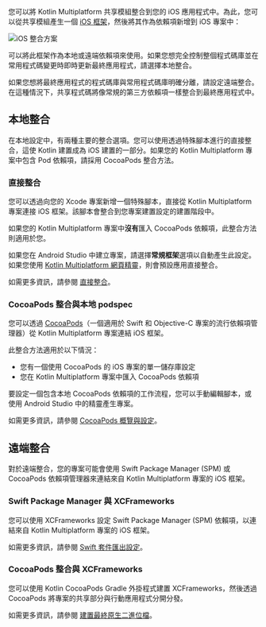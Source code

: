 [//]: # (title: iOS 整合方法)

您可以將 Kotlin Multiplatform 共享模組整合到您的 iOS 應用程式中。為此，您可以從共享模組產生一個 [iOS 框架](https://developer.apple.com/library/archive/documentation/MacOSX/Conceptual/BPFrameworks/Concepts/WhatAreFrameworks.html)，然後將其作為依賴項新增到 iOS 專案中：

![iOS 整合方案](ios-integration-scheme.svg)

可以將此框架作為本地或遠端依賴項來使用。如果您想完全控制整個程式碼庫並在常用程式碼變更時即時更新最終應用程式，請選擇本地整合。

如果您想將最終應用程式的程式碼庫與常用程式碼庫明確分離，請設定遠端整合。在這種情況下，共享程式碼將像常規的第三方依賴項一樣整合到最終應用程式中。

## 本地整合

在本地設定中，有兩種主要的整合選項。您可以使用透過特殊腳本進行的直接整合，這使 Kotlin 建置成為 iOS 建置的一部分。如果您的 Kotlin Multiplatform 專案中包含 Pod 依賴項，請採用 CocoaPods 整合方法。

### 直接整合

您可以透過向您的 Xcode 專案新增一個特殊腳本，直接從 Kotlin Multiplatform 專案連接 iOS 框架。該腳本會整合到您專案建置設定的建置階段中。

如果您的 Kotlin Multiplatform 專案中**沒有**匯入 CocoaPods 依賴項，此整合方法則適用於您。

如果您在 Android Studio 中建立專案，請選擇**常規框架**選項以自動產生此設定。如果您使用 [Kotlin Multiplatform 網頁精靈](https://kmp.jetbrains.com/)，則會預設應用直接整合。

如需更多資訊，請參閱 [直接整合](multiplatform-direct-integration.md)。

### CocoaPods 整合與本地 podspec

您可以透過 [CocoaPods](https://cocoapods.org/)（一個適用於 Swift 和 Objective-C 專案的流行依賴項管理器）從 Kotlin Multiplatform 專案連結 iOS 框架。

此整合方法適用於以下情況：

* 您有一個使用 CocoaPods 的 iOS 專案的單一儲存庫設定
* 您在 Kotlin Multiplatform 專案中匯入 CocoaPods 依賴項

要設定一個包含本地 CocoaPods 依賴項的工作流程，您可以手動編輯腳本，或使用 Android Studio 中的精靈產生專案。

如需更多資訊，請參閱 [CocoaPods 概覽與設定](multiplatform-cocoapods-overview.md)。

## 遠端整合

對於遠端整合，您的專案可能會使用 Swift Package Manager (SPM) 或 CocoaPods 依賴項管理器來連結來自 Kotlin Multiplatform 專案的 iOS 框架。

### Swift Package Manager 與 XCFrameworks

您可以使用 XCFrameworks 設定 Swift Package Manager (SPM) 依賴項，以連結來自 Kotlin Multiplatform 專案的 iOS 框架。

如需更多資訊，請參閱 [Swift 套件匯出設定](multiplatform-spm-export.md)。

### CocoaPods 整合與 XCFrameworks

您可以使用 Kotlin CocoaPods Gradle 外掛程式建置 XCFrameworks，然後透過 CocoaPods 將專案的共享部分與行動應用程式分開分發。

如需更多資訊，請參閱 [建置最終原生二進位檔](multiplatform-build-native-binaries.md#build-frameworks)。